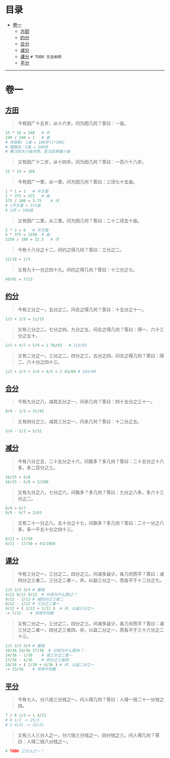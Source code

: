 # 目录
- [卷一](#卷一)
    - [方田](#方田)
    - [约分](#约分)
    - [合分](#合分)
    - [减分](#减分)
    - [课分](#课分) `# TODO 方法未明`
    - [平分](#平分)

---

# 卷一<a name="卷一"></a>

## [方田](#目录 "方田术曰：广从步数相乘得积步。以亩法二百四十步除之，即亩数。百亩为一顷。里田术曰：广从里数相乘得积里。以三百七十五乘之，即亩数。")<a name="方田"></a>

> 今有田广十五步，从十六步。问为田几何？答曰：一亩。

```python
15 * 16 = 240   # 步
240 / 240 = 1   # 亩
# 井田制: 1亩 = 100步(1*100)
# 商鞅法：1亩 = 240步
# 秦汉初大小亩并用，至汉武帝废小亩
```

> 又有田广十二步，从十四步。问为田几何？答曰：一百六十八步。

```python
12 * 14 = 168
```

> 今有田广一里，从一里。问为田几何？答曰：三顷七十五亩。

```python
1 * 1 = 1   # 平方里
1 * 375 = 375   # 亩
375 / 100 = 3.75    # 顷
# 1平方里 = 375亩
# 1顷 = 100亩
```

> 又有田广二里，从三里。问为田几何？答曰：二十二顷五十亩。

```python
2 * 3 = 6   # 平方里
6 * 375 = 2250  # 亩
2250 / 100 = 22.5   # 顷
```

> 今有十八分之十二，问约之得几何？答曰：三分之二。

```python
12/18 = 2/3
```

> 又有九十一分之四十九，问约之得几何？答曰：十三分之七。

```python
49/91 = 7/13
```

## [约分](# "术曰：可半者半之；不可半者，副置分母、子之数，以少减多，更相减损，求其等也。以等数约之。")<a name="约分"></a>

> 今有三分之一，五分之二，问合之得几何？答曰：十五分之十一。

```python
1/3 + 2/5 = 11/15
```

> 又有三分之二，七分之四，九分之五，问合之得几何？答曰：得一、六十三分之五十。

```python
2/3 + 4/7 + 5/9 = 1 50/63   # 113/63
```

> 又有二分之一，三分之二，四分之三，五分之四，问合之得几何？答曰：得二、六十分之四十三。

```python
1/2 + 2/3 + 3/4 + 4/5 = 2 43/60 # 163/60
```

## [合分](# "术曰：母互乘子，并以为实。母相乘为法。")<a name="合分"></a>

> 今有九分之八，减其五分之一，问余几何？答曰：四十五分之三十一。

```python
8/9 - 1/5 = 31/45
```

> 又有四分之三，减其三分之一，问余几何？答曰：十二分之五。

```python
3/4 - 1/3 = 5/12
```

## [减分](# "术曰：母互乘子，以少减多，余为实。母相乘为法。实如法而一。")<a name="减分"></a>

> 今有八分之五，二十五分之十六，问孰多？多几何？答曰：二十五分之十六多，多二百分之三。

```python
16/25 > 5/8
16/25 - 5/8 = 3/200
```

> 又有九分之八，七分之六，问孰多？多几何？答曰：九分之八多，多六十三分之二。

```python
8/9 > 6/7
8/9 - 6/7 = 2/63
```

> 又有二十一分之八，五十分之十七，问孰多？多几何？答曰：二十一分之八多，多一千五十分之四十三。

```python
8/21 > 17/50
8/21 - 17/50 = 43/1050
```

## [课分](# "术曰：母互乘子，以少减多，余为实。母相乘为法。实如法而一，即相多也。")<a name="课分"></a>

> 今有三分之一，三分之二，四分之三。问减多益少，各几何而平？答曰：减四分之三者二，三分之二者一，并，以益三分之一，而各平于十二分之七。

```python
1/3 2/3 3/4 # 基础
4/12 8/12 9/12  # 分母为什么是12？
9/12 - 2/12 # 减四分之三者二
8/12 - 1/12 # 三分之二者一
4/12 + ( 2/12 + 1/12 )  # 并，以益三分之一
-> 7/12    # 求得平均数
```

> 又有二分之一，三分之二，四分之三。问减多益少，各几何而平？答曰：减三分之二者一，四分之三者四、并，以益二分之一，而各平于三十六分之二十三。

```python
1/2 2/3 3/4 # 基础
18/36 24/36 27/36  # 分母为什么是36？
24/36 - 1/36    # 减三分之二者一
27/36 - 4/36    # 四分之三者四
18/36 + ( 1/36 + 4/36 ) # 并，以益二分之一
-> 23/36    # 求得平均数
```

## [平分](# "术曰：母互乘子，〔齐其子也。〕副并为平实。母相乘为法。以列数乘未并者各自为列实。亦以列数乘法。以平实减列实，余，约之为所减。并所减以益于少。以法命平实，各得其平。")<a name="平分"></a>

> 今有七人，分八钱三分钱之一。问人得几何？答曰：人得一钱二十一分钱之四。

```python
7 / 8 1/3 = 1 4/21
# 8 1/3 -> 25/3
# 1 4/21 -> 25/21
```

> 又有三人三分人之一，分六钱三分钱之一、四分钱之三。问人得几何？答曰：人得二钱八分钱之一。

```python
# TODO 三分人之一？
```
